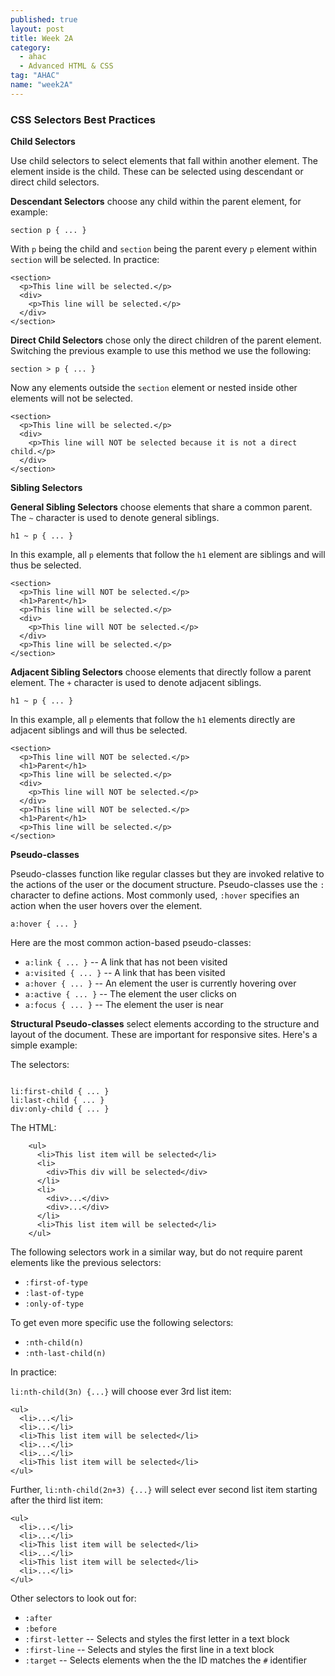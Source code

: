 ```yaml
---
published: true
layout: post
title: Week 2A
category: 
  - ahac
  - Advanced HTML & CSS
tag: "AHAC"
name: "week2A"
---
```


### CSS Selectors Best Practices

**Child Selectors**

Use child selectors to select elements that fall within another element. The element inside is the child. These can be selected using descendant or direct child selectors.

**Descendant Selectors** choose any child within the parent element, for example:

<code>section p { ... }</code>

With `p` being the child and `section` being the parent every `p` element within `section` will be selected. In practice:

```
<section>
  <p>This line will be selected.</p>
  <div>
    <p>This line will be selected.</p>
  </div>
</section>
```

**Direct Child Selectors** chose only the direct children of the parent element. Switching the previous example to use this method we use the following:

<code>section > p { ... }</code>

Now any elements outside the `section` element or nested inside other elements will not be selected. 

```
<section>
  <p>This line will be selected.</p>
  <div>
    <p>This line will NOT be selected because it is not a direct child.</p>
  </div>
</section>
```

**Sibling Selectors**

**General Sibling Selectors** choose elements that share a common parent. The `~` character is used to denote general siblings. 

<code>h1 ~ p { ... }</code>

In this example, all `p` elements that follow the `h1` element are siblings and will thus be selected.

```
<section>
  <p>This line will NOT be selected.</p>
  <h1>Parent</h1>
  <p>This line will be selected.</p>
  <div>
  	<p>This line will NOT be selected.</p>
  </div>
  <p>This line will be selected.</p>
</section>
```

**Adjacent Sibling Selectors** choose elements that directly follow a parent element. The `+` character is used to denote adjacent siblings. 

<code>h1 ~ p { ... }</code>

In this example, all `p` elements that follow the `h1` elements directly are adjacent siblings and will thus be selected.

```
<section>
  <p>This line will NOT be selected.</p>
  <h1>Parent</h1>
  <p>This line will be selected.</p>
  <div>
  	<p>This line will NOT be selected.</p>
  </div>
  <p>This line will NOT be selected.</p>
  <h1>Parent</h1>
  <p>This line will be selected.</p>
</section>
```

**Pseudo-classes**

Pseudo-classes function like regular classes but they are invoked relative to the actions of the user or the document structure. Pseudo-classes use the `:` character to define actions. Most commonly used, `:hover` specifies an action when the user hovers over the element. 

<code>a:hover { ... }</code>

Here are the most common action-based pseudo-classes:

- <code>a:link { ... }</code> -- A link that has not been visited
- <code>a:visited { ... }</code> -- A link that has been visited
- <code>a:hover { ... }</code> -- An element the user is currently hovering over
- <code>a:active { ... }</code> -- The element the user clicks on
- <code>a:focus { ... }</code> -- The element the user is near

**Structural Pseudo-classes** select elements according to the structure and layout of the document. These are important for responsive sites. Here's a simple example:

The selectors:

<code>
li:first-child { ... }
li:last-child { ... }
div:only-child { ... }
</code>

The HTML:


```
	<ul>
	  <li>This list item will be selected</li>
	  <li>
	    <div>This div will be selected</div>
	  </li>
	  <li>
	    <div>...</div>
	    <div>...</div>
	  </li>
	  <li>This list item will be selected</li>
	</ul>
```

The following selectors work in a similar way, but do not require parent elements like the previous selectors:

- `:first-of-type`
- `:last-of-type`
- `:only-of-type`

To get even more specific use the following selectors:

- `:nth-child(n)`
- `:nth-last-child(n)`

In practice:

`li:nth-child(3n) {...}` will choose ever 3rd list item:

```
<ul>
  <li>...</li>
  <li>...</li>
  <li>This list item will be selected</li>
  <li>...</li>
  <li>...</li>
  <li>This list item will be selected</li>
</ul>
```

Further, `li:nth-child(2n+3) {...}` will select ever second list item starting after the third list item:

```
<ul>
  <li>...</li>
  <li>...</li>
  <li>This list item will be selected</li>
  <li>...</li>
  <li>This list item will be selected</li>
  <li>...</li>
</ul>
```

Other selectors to look out for:

- `:after`
- `:before`
- `:first-letter` -- Selects and styles the first letter in a text block
- `:first-line` -- Selects and styles the first line in a text block
- `:target` -- Selects elements when the the ID matches the `#` identifier
